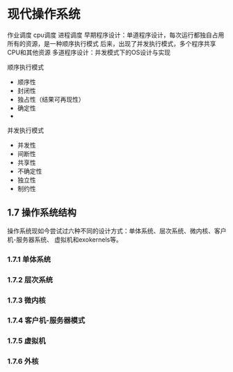 # 现代操作系统

作业调度
cpu调度
进程调度
早期程序设计：单道程序设计，每次运行都独自占用所有的资源，是一种顺序执行模式
后来，出现了并发执行模式，多个程序共享CPU和其他资源
多道程序设计：并发模式下的OS设计与实现

顺序执行模式
- 顺序性
- 封闭性
- 独占性（结果可再现性）
- 确定性
-
并发执行模式
- 并发性
- 间断性
- 共享性
- 不确定性
- 独立性
- 制约性



## 1.7 操作系统结构

操作系统现如今尝试过六种不同的设计方式：单体系统、层次系统、微内核、客户机-服务器系统、
虚拟机和exokernels等。

### 1.7.1 单体系统

### 1.7.2 层次系统

### 1.7.3 微内核

### 1.7.4 客户机-服务器模式

### 1.7.5 虚拟机

### 1.7.6 外核
